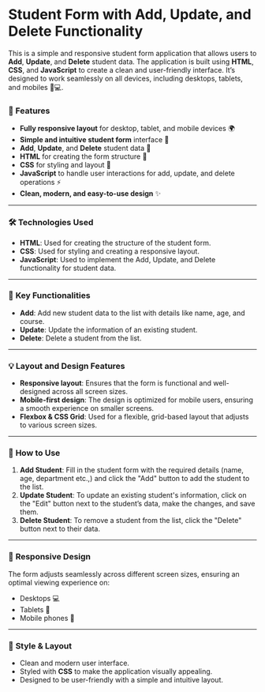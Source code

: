 # Student Form with Add, Update, and Delete Functionality

This is a simple and responsive student form application that allows users to **Add**, **Update**, and **Delete** student data. The application is built using **HTML**, **CSS**, and **JavaScript** to create a clean and user-friendly interface. It’s designed to work seamlessly on all devices, including desktops, tablets, and mobiles 📱💻.

### 🌟 Features
- **Fully responsive layout** for desktop, tablet, and mobile devices 🌍
- **Simple and intuitive student form** interface 📄
- **Add**, **Update**, and **Delete** student data 💾
- **HTML** for creating the form structure 📑
- **CSS** for styling and layout 🎨
- **JavaScript** to handle user interactions for add, update, and delete operations ⚡
- **Clean, modern, and easy-to-use design** ✨

---

### 🛠️ **Technologies Used**
- **HTML**: Used for creating the structure of the student form.
- **CSS**: Used for styling and creating a responsive layout.
- **JavaScript**: Used to implement the Add, Update, and Delete functionality for student data.

---

### 🔧 **Key Functionalities**
- **Add**: Add new student data to the list with details like name, age, and course.
- **Update**: Update the information of an existing student.
- **Delete**: Delete a student from the list.

---

### 💡 **Layout and Design Features**
- **Responsive layout**: Ensures that the form is functional and well-designed across all screen sizes.
- **Mobile-first design**: The design is optimized for mobile users, ensuring a smooth experience on smaller screens.
- **Flexbox & CSS Grid**: Used for a flexible, grid-based layout that adjusts to various screen sizes.

---

### 🚀 **How to Use**
1. **Add Student**: Fill in the student form with the required details (name, age, department etc.,) and click the "Add" button to add the student to the list.
2. **Update Student**: To update an existing student's information, click on the "Edit" button next to the student’s data, make the changes, and save them.
3. **Delete Student**: To remove a student from the list, click the "Delete" button next to their data.

---

### 📱 **Responsive Design**
The form adjusts seamlessly across different screen sizes, ensuring an optimal viewing experience on:
- Desktops 💻
- Tablets 📱
- Mobile phones 📲

---

### 🎨 **Style & Layout**
- Clean and modern user interface.
- Styled with **CSS** to make the application visually appealing.
- Designed to be user-friendly with a simple and intuitive layout.

